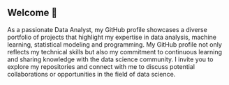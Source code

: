 ## Welcome 👋

As a passionate Data Analyst, my GitHub profile showcases a diverse portfolio of projects that highlight my expertise in data analysis, machine learning, statistical modeling and programming. 
My GitHub profile not only reflects my technical skills but also my commitment to continuous learning and sharing knowledge with the data science community. 
I invite you to explore my repositories and connect with me to discuss potential collaborations or opportunities in the field of data science.
